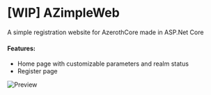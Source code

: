 # [WIP] AZimpleWeb
A simple registration website for AzerothCore made in ASP.Net Core

#### Features:
- Home page with customizable parameters and realm status
- Register page

![Preview](https://i.imgur.com/5FYYy59.jpg)
